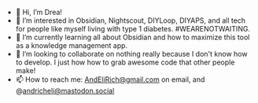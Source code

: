 - 👋 Hi, I’m Drea!
- 👀 I’m interested in Obsidian, Nightscout, DIYLoop, DIYAPS, and all tech for people like myself living with type 1 diabetes. #WEARENOTWAITING.
- 🌱 I’m currently learning all about Obsidian and how to maximize this tool as a knowledge management app. 
- 💞️ I’m looking to collaborate on nothing really because I don't know how to develop. I just how how to grab awesome code that other people make! 
- 📫 How to reach me: AndEliRich@gmail.com on email, and @andricheli@mastodon.social

<!---
AndEliRich/AndEliRich is a ✨ special ✨ repository because its `README.md` (this file) appears on your GitHub profile.
You can click the Preview link to take a look at your changes.
--->
